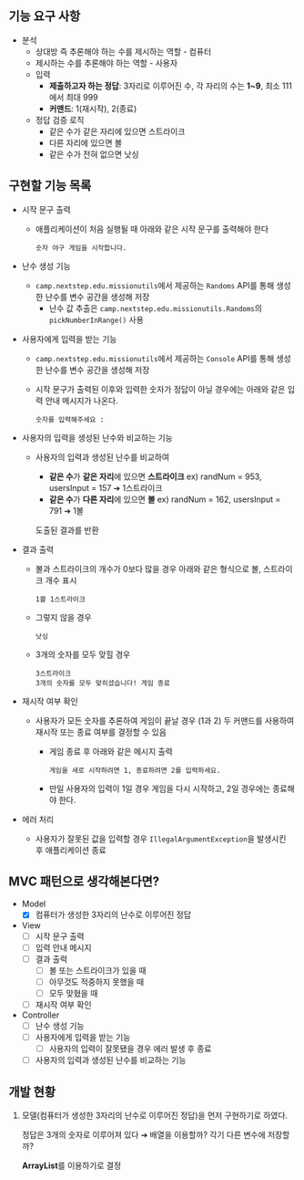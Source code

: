 ## 기능 요구 사항

- 분석
  - 상대방 즉 추론해야 하는 수를 제시하는 역할 - 컴퓨터
  - 제시하는 수를 추론해야 하는 역할 - 사용자
  - 입력
    - **제출하고자 하는 정답**: 3자리로 이루어진 수, 각 자리의 수는 **1~9**, 최소 111에서 최대 999
    - **커맨드**: 1(재시작), 2(종료)
  - 정답 검증 로직
    - 같은 수가 같은 자리에 있으면 스트라이크
    - 다른 자리에 있으면 볼
    - 같은 수가 전혀 없으면 낫싱

## 구현할 기능 목록

- 시작 문구 출력

  - 애플리케이션이 처음 실행될 때 아래와 같은 시작 문구를 출력해야 한다

    ```
    숫자 야구 게임을 시작합니다.
    ```

- 난수 생성 기능

  - `camp.nextstep.edu.missionutils`에서 제공하는 `Randoms` API를 통해 생성한 난수를 변수 공간을 생성해 저장
    - 난수 값 추출은 `camp.nextstep.edu.missionutils.Randoms`의 `pickNumberInRange()` 사용

- 사용자에게 입력을 받는 기능

  - `camp.nextstep.edu.missionutils`에서 제공하는 `Console` API를 통해 생성한 난수를 변수 공간을 생성해 저장

  - 시작 문구가 출력된 이후와 입력한 숫자가 정답이 아닐 경우에는 아래와 같은 입력 안내 메시지가 나온다.

    ```
    숫자를 입력해주세요 : 
    ```

- 사용자의 입력을 생성된 난수와 비교하는 기능

  - 사용자의 입력과 생성된 난수를 비교하여

    - **같은 수**가 **같은 자리**에 있으면 **스트라이크** ex) randNum = 953, usersInput = 157 ➔ 1스트라이크
    - **같은 수**가 **다른 자리**에 있으면 **볼** ex) randNum = 162, usersInput = 791 ➔ 1볼

    도출된 결과를 반환

- 결과 출력

  - 볼과 스트라이크의 개수가 0보다 많을 경우 아래와 같은 형식으로 볼, 스트라이크 개수 표시

    ```
    1볼 1스트라이크
    ```

  - 그렇지 않을 경우

    ```
    낫싱
    ```

  - 3개의 숫자를 모두 맞힐 경우

    ```
    3스트라이크
    3개의 숫자를 모두 맞히셨습니다! 게임 종료
    ```

- 재시작 여부 확인

  - 사용자가 모든 숫자를 추론하여 게임이 끝날 경우 (1과 2) 두 커맨드를 사용하여 재시작 또는 종료 여부를 결정할 수 있음

    - 게임 종료 후 아래와 같은 메시지 출력

      ```
      게임을 새로 시작하려면 1, 종료하려면 2를 입력하세요.
      ```

    - 만일 사용자의 입력이 1일 경우 게임을 다시 시작하고, 2일 경우에는 종료해야 한다.

- 에러 처리

  - 사용자가 잘못된 값을 입력할 경우 `IllegalArgumentException`을 발생시킨 후 애플리케이션 종료



## MVC 패턴으로 생각해본다면?

- Model
  - [x] 컴퓨터가 생성한 3자리의 난수로 이루어진 정답
- View
  - [ ] 시작 문구 출력
  - [ ] 입력 안내 메시지
  - [ ] 결과 출력 
    - [ ] 볼 또는 스트라이크가 있을 때
    - [ ] 아무것도 적중하지 못했을 때
    - [ ] 모두 맞혔을 때
  - [ ] 재시작 여부 확인
- Controller
  - [ ] 난수 생성 기능
  - [ ] 사용자에게 입력을 받는 기능
    - [ ] 사용자의 입력이 잘못됐을 경우 에러 발생 후 종료
  - [ ] 사용자의 입력과 생성된 난수를 비교하는 기능

## 개발 현황

1. 모델(컴퓨터가 생성한 3자리의 난수로 이루어진 정답)을 먼저 구현하기로 하였다.

   정답은 3개의 숫자로 이루어져 있다 ➔ 배열을 이용할까? 각기 다른 변수에 저장할까?

   **ArrayList**를 이용하기로 결정